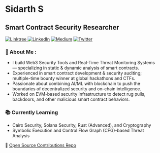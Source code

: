 # Sidarth S
## Smart Contract Security Researcher
<p> 
    <a href="https://linktr.ee/sidarthx0" target="_blank"><img alt="Linktree"
       src="https://img.shields.io/badge/linktree-%2311C16F.svg?&style=for-the-badge&logo=linktree&logoColor=white"/> </a>
    <a href="https://www.linkedin.com/in/sidarths" target="_blank"><img alt="LinkedIn"
        src="https://img.shields.io/badge/linkedin-%230077B5.svg?&style=for-the-badge&logo=linkedin&logoColor=white"/></a>
    <a href="https://medium.com/@sidarths" target="_blank"><img alt="Medium"
        src="https://img.shields.io/badge/medium-%2312100E.svg?&style=for-the-badge&logo=medium&logoColor=white"/></a>
    <a href="https://twitter.com/sidarthx0" target="_blank"><img alt="Twitter"
        src="https://img.shields.io/badge/Twitter-1DA1F2?style=for-the-badge&logo=twitter&logoColor=white"/></a>
</p>

### 📌 About Me : 
- I build Web3 Security Tools and Real-Time Threat Monitoring Systems — specializing in static & dynamic analysis of smart contracts.
- Experienced in smart contract development & security auditing; multiple-time bounty winner at global hackathons and CTFs.
- Passionate about combining AI/ML with blockchain to push the boundaries of decentralized security and on-chain intelligence.
- Worked on EVM-based security infrastructure to detect rug pulls, backdoors, and other malicious smart contract behaviors.
  
### 📚 Currently Learning
- Cairo Security, Solana Security, Rust (Advanced), and Cryptography
- Symbolic Execution and Control Flow Graph (CFG)-based Threat Analysis
  
🧩 [Open Source Contributions Repo](https://github.com/sidarth16/Open-Source-Contributions)   

<!-- ![Pascal's GitHub Stats](https://github-readme-stats.vercel.app/api?username=sidarth16&count_private=true&show_icons=true&theme=tokyonight) -->

<!-- ![Top Langs](https://github-readme-stats.vercel.app/api/top-langs/?username=sidarth16&layout=compact&langs_count=10&theme=tokyonight) -->

<!-- <br/>
-  I’m currently learning ...
- 💞️ I’m looking to collaborate on ...
- 📫 How to reach me ... -->

<!---
sidarth16/sidarth16 is a ✨ special ✨ repository because its `README.md` (this file) appears on your GitHub profile.
You can click the Preview link to take a look at your changes.
--->
